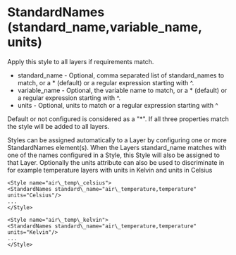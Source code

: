 StandardNames (standard\_name,variable\_name, units)
====================================================

Apply this style to all layers if requirements match.

-   standard\_name - Optional, comma separated list of standard\_names
    to match, or a \* (default) or a regular expression starting with
    \^.
-   variable\_name - Optional, the variable name to match, or a \*
    (default) or a regular expression starting with \^.
-   units - Optional, units to match or a regular expression starting
    with \^

Default or not configured is considered as a "\*". If all three
properties match the style will be added to all layers.

Styles can be assigned automatically to a Layer by configuring one or
more StandardNames element(s). When the Layers standard\_name matches
with one of the names configured in a Style, this Style will also be
assigned to that Layer. Optionally the units attribute can also be used
to discriminate in for example temperature layers with units in Kelvin
and units in Celsius

```
<Style name="air\_temp\_celsius">
<StandardNames standard\_name="air\_temperature,temperature"
units="Celsius"/>
...
</Style>

<Style name="air\_temp\_kelvin">
<StandardNames standard\_name="air\_temperature,temperature"
units="Kelvin"/>
...
</Style>

```
